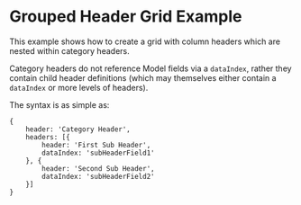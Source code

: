 # Grouped Header Grid Example #

This example shows how to create a grid with column headers which are nested within category headers.

Category headers do not reference Model fields via a `dataIndex`, rather they contain child header definitions (which may themselves either contain a `dataIndex` or more levels of headers).

The syntax is as simple as:

    {
        header: 'Category Header',
        headers: [{
            header: 'First Sub Header',
            dataIndex: 'subHeaderField1'
        }, {
            header: 'Second Sub Header',
            dataIndex: 'subHeaderField2'
        }]
    }
